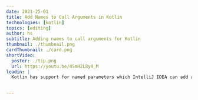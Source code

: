 ```yaml
---
date: 2021-25-01
title: Add Names to Call Arguments in Kotlin
technologies: [kotlin]
topics: [editing]
author: hs
subtitle: Adding names to call arguments for Kotlin
thumbnail: ./thumbnail.png
cardThumbnail: ./card.png
shortVideo:
  poster: ./tip.png
  url: https://youtu.be/4SmH2L8y4_M
leadin: |
  Kotlin has support for named parameters which IntelliJ IDEA can add automatically. We can use **⌥⏎** (macOS), or **Alt**+**Enter** (Windows/Linux) before the first parameter to add names to call arguments. You can use the same shortcut again before one argument to add names from that parameter position, or just for that parameter.  
  

---
```


